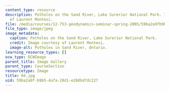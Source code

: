 ```yaml
---
content_type: resource
description: Potholes on the Sand River, Lake Surerior National Park. Images courtesy
  of Laurent Montesi.
file: /media/courses/12-753-geodynamics-seminar-spring-2005/59ba2a9fb9b54afa28d1e28dbd7dc227_04.jpg
file_type: image/jpeg
image_metadata:
  caption: Potholes on the Sand River, Lake Surerior National Park.
  credit: Image courtesy of Laurent Montesi.
  image-alt: Potholes in Sand River, Ontario.
learning_resource_types: []
ocw_type: OCWImage
parent_title: Image Gallery
parent_type: CourseSection
resourcetype: Image
title: 04.jpg
uid: 59ba2a9f-b9b5-4afa-28d1-e28dbd7dc227
---
```

